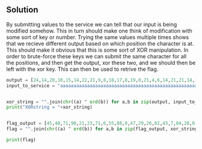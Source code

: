 ## Solution
By submitting values to the service we can tell that our input is being modified somehow. This in turn should make one think of modification with some sort of key or number. 
Trying the same values multiple times shows that we recieve different output based on which position the character is at. This should make it obvious that this is some sort of XOR manipulation.
In order to brute-force these keys we can submit the same character for all the positions, and then get the output, xor these two, and we should then be left with the xor key. 
This can then be used to retrive the flag.


```python
output = [24,14,20,10,15,14,22,21,9,8,18,17,8,19,0,21,4,6,14,21,21,14,10,4,4,17,21,9,4,3,4,18,21,10,4,24,18,7,14,19,9,8,12,18,4,13,7]
input_to_service = "aaaaaaaaaaaaaaaaaaaaaaaaaaaaaaaaaaaaaaaaaaaaaaaaaaaaaaaaaaaaaaaaaaaaaaaaaaaaaaaaaaaa"


xor_string = "".join(chr((a) ^ ord(b)) for a,b in zip(output, input_to_service))
print("XORstring = "+xor_string)


flag_output = [45,40,71,90,21,23,71,6,55,88,0,47,29,26,82,43,7,84,28,0,43,95,25,24]
flag = "".join(chr((a) ^ ord(b)) for a,b in zip(flag_output, xor_string))

print(flag)
```